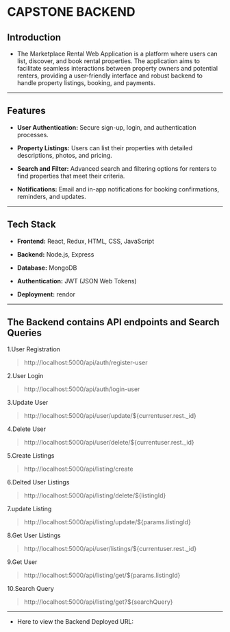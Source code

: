 # CAPSTONE BACKEND

## Introduction

- The Marketplace Rental Web Application is a platform where users can list, discover, and book rental properties. The application aims to facilitate seamless interactions between property owners and potential renters, providing a user-friendly interface and robust backend to handle property listings, booking, and payments.

***

## Features

- **User Authentication:** Secure sign-up, login, and authentication processes.
  
- **Property Listings:** Users can list their properties with detailed descriptions, photos, and pricing.

- **Search and Filter:** Advanced search and filtering options for renters to find properties that meet their criteria.
  
- **Notifications:** Email and in-app notifications for booking confirmations, reminders, and updates.

***

## Tech Stack

- **Frontend:** React, Redux, HTML, CSS, JavaScript
  
- **Backend:** Node.js, Express

- **Database:** MongoDB

- **Authentication:** JWT (JSON Web Tokens)

- **Deployment:** rendor

*** 

## The Backend contains API endpoints and Search Queries

1.User Registration 

>http://localhost:5000/api/auth/register-user

2.User Login

>http://localhost:5000/api/auth/login-user

3.Update User

> http://localhost:5000/api/user/update/${currentuser.rest._id}

4.Delete User

>http://localhost:5000/api/user/delete/${currentuser.rest._id}

5.Create Listings

>http://localhost:5000/api/listing/create

6.Delted User Listings

>http://localhost:5000/api/listing/delete/${listingId}

7.update Listing

>http://localhost:5000/api/listing/update/${params.listingId}

8.Get User Listings

>http://localhost:5000/api/user/listings/${currentuser.rest._id}

9.Get User

>http://localhost:5000/api/listing/get/${params.listingId}

10.Search Query

>http://localhost:5000/api/listing/get?${searchQuery}

***

- Here to view the Backend Deployed URL:

